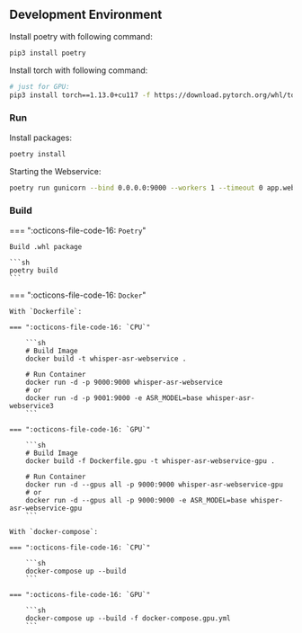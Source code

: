 ## Development Environment

Install poetry with following command:

```sh
pip3 install poetry
```

Install torch with following command:

```sh
# just for GPU:
pip3 install torch==1.13.0+cu117 -f https://download.pytorch.org/whl/torch
```

### Run

Install packages:

```sh
poetry install
```

Starting the Webservice:

```sh
poetry run gunicorn --bind 0.0.0.0:9000 --workers 1 --timeout 0 app.webservice:app -k uvicorn.workers.UvicornWorker
```

### Build

=== ":octicons-file-code-16: `Poetry`"

    Build .whl package
    
    ```sh
    poetry build
    ```
=== ":octicons-file-code-16: `Docker`"

    With `Dockerfile`:

    === ":octicons-file-code-16: `CPU`"
    
        ```sh
        # Build Image
        docker build -t whisper-asr-webservice .
        
        # Run Container
        docker run -d -p 9000:9000 whisper-asr-webservice
        # or
        docker run -d -p 9001:9000 -e ASR_MODEL=base whisper-asr-webservice3
        ```
    
    === ":octicons-file-code-16: `GPU`"
    
        ```sh
        # Build Image
        docker build -f Dockerfile.gpu -t whisper-asr-webservice-gpu .
        
        # Run Container
        docker run -d --gpus all -p 9000:9000 whisper-asr-webservice-gpu
        # or
        docker run -d --gpus all -p 9000:9000 -e ASR_MODEL=base whisper-asr-webservice-gpu
        ```

    With `docker-compose`:
    
    === ":octicons-file-code-16: `CPU`"
    
        ```sh
        docker-compose up --build
        ```
    
    === ":octicons-file-code-16: `GPU`"
    
        ```sh
        docker-compose up --build -f docker-compose.gpu.yml
        ```

